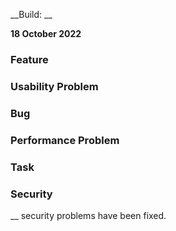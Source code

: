 [//]: # (title: TeamCity 2022.10 Release Notes)
[//]: # (auxiliary-id: TeamCity 2022.10 Release Notes)

__Build: __

__18 October 2022__



### Feature

### Usability Problem

### Bug

### Performance Problem

### Task


### Security

__ security problems have been fixed.
